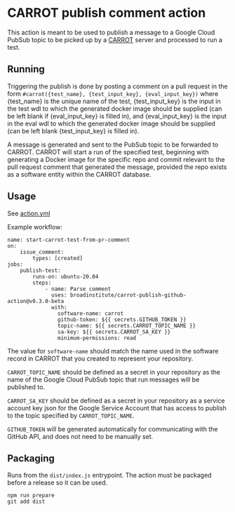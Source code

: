 # CARROT publish comment action

This action is meant to be used to publish a message to a Google Cloud PubSub topic to be picked 
up by a [CARROT](https://github.com/broadinstitute/carrot) server and processed to run a test.

## Running

Triggering the publish is done by posting a comment on a pull request in the form 
`#carrot({test_name}, {test_input_key}, {eval_input_key})` where {test_name} is the unique name of 
the test, {test_input_key} is the input in the test wdl to which the generated docker image should be 
supplied (can be left blank if {eval_input_key} is filled in), and {eval_input_key} is the input 
in the eval wdl to which the generated docker image should be supplied (can be left blank 
{test_input_key} is filled in).

A message is generated and sent to the PubSub topic to be forwarded to CARROT.  CARROT will start a
run of the specified test, beginning with generating a Docker image for the specific repo and 
commit relevant to the pull request comment that generated the message, provided the repo exists
as a software entity within the CARROT database.

## Usage

See [action.yml](action.yml)

Example workflow:
```
name: start-carrot-test-from-pr-comment
on: 
    issue_comment:
        types: [created]
jobs:
    publish-test:
        runs-on: ubuntu-20.04
        steps:
            - name: Parse comment
              uses: broadinstitute/carrot-publish-github-action@v0.3.0-beta
              with:
                software-name: carrot
                github-token: ${{ secrets.GITHUB_TOKEN }}
                topic-name: ${{ secrets.CARROT_TOPIC_NAME }}
                sa-key: ${{ secrets.CARROT_SA_KEY }}
                minimum-permissions: read
```

The value for `software-name` should match the name used in the software record in CARROT that you created to represent your repository.

`CARROT_TOPIC_NAME` should be defined as a secret in your repository as the name of the Google Cloud PubSub topic that run messages will be published to.

`CARROT_SA_KEY` should be defined as a secret in your repository as a service account key json for the Google Service Account that has access to publish to the topic specified by `CARROT_TOPIC_NAME`.

`GITHUB_TOKEN` will be generated automatically for communicating with the GitHub API, and does not need to be manually set.

## Packaging

Runs from the `dist/index.js` entrypoint.  The action must be packaged before a release so it can be used.
```
npm run prepare
git add dist
```